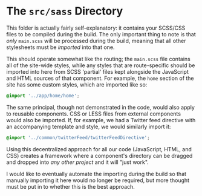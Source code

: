 # The `src/sass` Directory

This folder is actually fairly self-explanatory: it contains your SCSS/CSS files to be compiled during the build. 
The only important thing to note is that *only* `main.scss` will be processed during the build, meaning that all
other stylesheets must be *imported* into that one.

This should operate somewhat like the routing; the `main.scss` file contains all of the site-wide styles, while
any styles that are route-specific should be imported into here from SCSS 'partial' files kept alongside the 
JavaScript and HTML sources of that component. For example, the `home` section of the site has some custom styles,
which are imported like so:

```css
@import '../app/home/home';
```

The same principal, though not demonstrated in the code, would also apply to reusable components. CSS or LESS
files from external components would also be imported. If, for example, we had a Twitter feed directive with
an accompanying template and style, we would similarly import it:

```css
@import '../common/twitterFeed/twitterFeedDirective';
```

Using this decentralized approach for all our code (JavaScript, HTML, and CSS) creates a framework where a
component's directory can be dragged and dropped into *any other project* and it will "just work".

I would like to eventually automate the importing during the build so that manually importing it here would no
longer be required, but more thought must be put in to whether this is the best approach.
